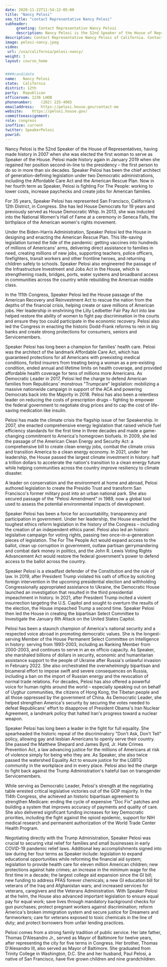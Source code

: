 ```yaml
---
date: 2020-11-22T11:54:12-05:00
title: "Nancy Pelosi"
seo_title: "contact Representative Nancy Pelosi"
subheader:
     greeting: Contact Representative Nancy Pelosi 
     description: Nancy Pelosi is the 52nd Speaker of the House of Representatives, having made history in 2007 when she was elected the first woman to serve as Speaker of the House.
description: Contact Representative Nancy Pelosi of California. Contact information for Nancy Pelosi includes email address, phone number, and mailing address.
image: pelosi-nancy.jpeg
video: 
 url: /usa/california/pelosi-nancy/
weight: 1
layout: course_home


####candidate
name:	Nancy Pelosi
state:	California
district: 12th
party:	Republican
officeroom:	1236 LHOB
phonenumber:	(202) 225-4965
emailaddress:	https://pelosi.house.gov/contact-me
website:	https://pelosi.house.gov/
committeeassignment: 
role: congress
inoffice: current
twitter: SpeakerPelosi
powrid: 
---
```


Nancy Pelosi is the 52nd Speaker of the House of Representatives, having made history in 2007 when she was elected the first woman to serve as Speaker of the House. Pelosi made history again in January 2019 when she regained her position second-in-line to the presidency – the first person to do so in more than six decades. Speaker Pelosi has been the chief architect of generation-defining legislation under two Democratic administrations, including the Affordable Care Act and the American Rescue Plan. Now in her fourth term as Speaker, Pelosi is fighting For The People: working to lower costs, increase paychecks and create jobs for American families.

For 35 years, Speaker Pelosi has represented San Francisco, California's 12th District, in Congress. She has led House Democrats for 19 years and previously served as House Democratic Whip. In 2013, she was inducted into the National Women's Hall of Fame at a ceremony in Seneca Falls, the birthplace of the American women's rights movement.

Under the Biden-Harris Administration, Speaker Pelosi led the House in designing and enacting the American Rescue Plan. This life-saving legislation turned the tide of the pandemic: getting vaccines into hundreds of millions of Americans' arms, delivering direct assistance to families in need, creating millions of new jobs, supporting teachers, police officers, firefighters, transit workers and other frontline heroes, and returning children safely to schools. Speaker Pelosi also engineered the passage of the Infrastructure Investment and Jobs Act in the House, which is strengthening roads, bridges, ports, water systems and broadband access in communities across the country while rebuilding the American middle class.

In the 111th Congress, Speaker Pelosi led the House passage of the American Recovery and Reinvestment Act to rescue the nation from the depths of the financial crisis, helping create or save millions of American jobs. Her leadership in enshrining the Lilly Ledbetter Fair Pay Act into law helped restore the ability of women to fight pay discrimination in the courts and ensure they too could participate in the economic recovery. Pelosi also led the Congress in enacting the historic Dodd-Frank reforms to rein in big banks and create strong protections for consumers, seniors and Servicemembers.

Speaker Pelosi has long been a champion for families' health care. Pelosi was the architect of the landmark Affordable Care Act, which has guaranteed protections for all Americans with preexisting medical conditions, forbid insurers from treating being a woman as a pre-existing condition, ended annual and lifetime limits on health coverage, and provided affordable health coverage for tens of millions more Americans. As Democratic Leader in 2017, Pelosi led the charge to defend American families from Republicans' monstrous "Trumpcare" legislation: mobilizing a massive nationwide campaign in support of the ACA and powering Democrats back into the Majority in 2018. Pelosi has also been a relentless leader on reducing the costs of prescription drugs – fighting to empower the federal government to negotiate drug prices and to cap the cost of life-saving medication like insulin.

Pelosi has made the climate crisis the flagship issue of her Speakership. In 2007, she enacted comprehensive energy legislation that raised vehicle fuel efficiency standards for the first time in three decades and made a game-changing commitment to America's homegrown biofuels. In 2009, she led the passage of the American Clean Energy and Security Act: a comprehensive bill to create clean energy jobs, combat the climate crisis and transition America to a clean energy economy. In 2021, under her leadership, the House passed the largest climate investment in history: half a trillion dollars to accelerate the nation's transition to a clean energy future while helping communities across the country improve resiliency to climate disaster.

A leader on conservation and the environment at home and abroad, Pelosi authored legislation to create the Presidio Trust and transform San Francisco's former military post into an urban national park. She also secured passage of the "Pelosi Amendment" in 1989, now a global tool used to assess the potential environmental impacts of development.

Speaker Pelosi has been a force for accountability, transparency and participation in government. Under her leadership, the House enacted the toughest ethics reform legislation in the history of the Congress – including the creation of an independent ethics panel. Pelosi also led an historic legislative campaign for voting rights, passing two once-in-a-generation pieces of legislation. The For The People Act would expand access to the ballot, clean up corruption in government, outlaw partisan gerrymandering and combat dark money in politics, and the John R. Lewis Voting Rights Advancement Act would restore the federal government's power to defend access to the ballot across the country.

Speaker Pelosi is a steadfast defender of the Constitution and the rule of law. In 2019, after President Trump violated his oath of office by soliciting foreign intervention in the upcoming presidential election and withholding Congressionally appropriated assistance to Ukraine, the Democratic House launched an investigation that resulted in the third presidential impeachment in history. In 2021, after President Trump incited a violent insurrection targeting the U.S. Capitol and sought to overturn the results of the election, the House impeached Trump a second time. Speaker Pelosi then led the House in creating the bipartisan Select Committee to Investigate the January 6th Attack on the United States Capitol.

Pelosi has been a staunch champion of America's national security and a respected voice abroad in promoting democratic values. She is the longest-serving Member of the House Permanent Select Committee on Intelligence in history: serving from 1993-2003, including as Ranking Member from 2000-2003, and continues to serve in an ex officio capacity. As Speaker, she marshaled billions of dollars in security, economic and humanitarian assistance support to the people of Ukraine after Russia's unlawful invasion in February 2022. She also orchestrated the overwhelmingly bipartisan and bicameral effort to impose swift and severe consequences on Russia, including a ban on the import of Russian energy and the revocation of normal trade relations. For decades, Pelosi has also offered a powerful voice for human rights around the world – especially speaking out on behalf of Uyghur communities, the citizens of Hong Kong, the Tibetan people and all those oppressed by the government of China. As Democratic Leader, she helped strengthen America's security by securing the votes needed to defeat Republicans' effort to disapprove of President Obama's Iran Nuclear Agreement, a landmark policy that halted Iran's progress toward a nuclear weapon.

Speaker Pelosi has long been a leader in the fight for full equality. She spearheaded the historic repeal of the discriminatory "Don't Ask, Don't Tell" policy, allowing gay and lesbian Americans to openly serve their country. She passed the Matthew Shepard and James Byrd, Jr. Hate Crimes Prevention Act, a law advancing justice for the millions of Americans at risk of violence simply for being who they are. As Speaker, she also twice passed the watershed Equality Act to ensure justice for the LGBTQ community in the workplace and in every place. Pelosi also led the charge to fight back against the Trump Administration's hateful ban on transgender Servicemembers.

While serving as Democratic Leader, Pelosi's strength at the negotiating table wrested critical legislative victories out of the GOP majority. In the 114th Congress, she achieved an historic bipartisan agreement to strengthen Medicare: ending the cycle of expensive "Doc Fix" patches and building a system that improves accuracy of payments and quality of care. She also delivered significant funding increases for key Democratic priorities, including the fight against the opioid epidemic, support for NIH medical research and permanent authorization of the World Trade Center Health Program.

Negotiating directly with the Trump Administration, Speaker Pelosi was crucial to securing vital relief for families and small businesses in early COVID-19 pandemic relief laws. Additional key accomplishments signed into law during her four terms as Speaker include: legislation to expand educational opportunities while reforming the financial aid system; legislation to provide health care for eleven million American children; new protections against hate crimes; an increase in the minimum wage for the first time in a decade; the largest college aid expansion since the GI bill; new funding to address PFAS forever chemicals; a new GI education bill for veterans of the Iraq and Afghanistan wars; and increased services for veterans, caregivers and the Veterans Administration. With Speaker Pelosi at the helm, the House also advanced important legislation to ensure equal pay for equal work; save lives through mandatory background checks for gun purchases; protect pregnant workers against discrimination; reform America's broken immigration system and secure justice for Dreamers and farmworkers; care for veterans exposed to toxic chemicals in the line of duty; and protect borrowers from unfair lending practices.

Pelosi comes from a strong family tradition of public service. Her late father, Thomas D'Alesandro Jr., served as Mayor of Baltimore for twelve years, after representing the city for five terms in Congress. Her brother, Thomas D'Alesandro III, also served as Mayor of Baltimore. She graduated from Trinity College in Washington, D.C. She and her husband, Paul Pelosi, a native of San Francisco, have five grown children and nine grandchildren.